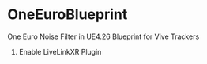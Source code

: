 # OneEuroBlueprint
One Euro Noise Filter in UE4.26 Blueprint for Vive Trackers

1. Enable LiveLinkXR Plugin
